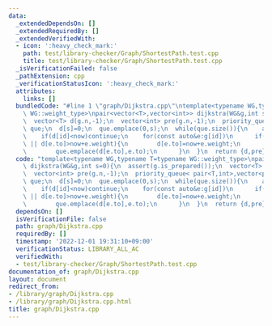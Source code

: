 ```yaml
---
data:
  _extendedDependsOn: []
  _extendedRequiredBy: []
  _extendedVerifiedWith:
  - icon: ':heavy_check_mark:'
    path: test/library-checker/Graph/ShortestPath.test.cpp
    title: test/library-checker/Graph/ShortestPath.test.cpp
  _isVerificationFailed: false
  _pathExtension: cpp
  _verificationStatusIcon: ':heavy_check_mark:'
  attributes:
    links: []
  bundledCode: "#line 1 \"graph/Dijkstra.cpp\"\ntemplate<typename WG,typename T=typename\
    \ WG::weight_type>\npair<vector<T>,vector<int>> dijkstra(WG&g,int s=0){\n  assert(g.is_prepared());\n\
    \  vector<T> d(g.n,-1);\n  vector<int> pre(g.n,-1);\n  priority_queue< pair<T,int>,vector<pair<T,int>>,greater<pair<T,int>>>\
    \ que;\n  d[s]=0;\n  que.emplace(0,s);\n  while(que.size()){\n    auto [now,id]=que.top();que.pop();\n\
    \    if(d[id]<now)continue;\n    for(const auto&e:g[id])\n      if(d[e.to]==-1\
    \ || d[e.to]>now+e.weight){\n        d[e.to]=now+e.weight;\n        pre[e.to]=id;\n\
    \        que.emplace(d[e.to],e.to);\n      }\n  }\n  return {d,pre};\n}\n"
  code: "template<typename WG,typename T=typename WG::weight_type>\npair<vector<T>,vector<int>>\
    \ dijkstra(WG&g,int s=0){\n  assert(g.is_prepared());\n  vector<T> d(g.n,-1);\n\
    \  vector<int> pre(g.n,-1);\n  priority_queue< pair<T,int>,vector<pair<T,int>>,greater<pair<T,int>>>\
    \ que;\n  d[s]=0;\n  que.emplace(0,s);\n  while(que.size()){\n    auto [now,id]=que.top();que.pop();\n\
    \    if(d[id]<now)continue;\n    for(const auto&e:g[id])\n      if(d[e.to]==-1\
    \ || d[e.to]>now+e.weight){\n        d[e.to]=now+e.weight;\n        pre[e.to]=id;\n\
    \        que.emplace(d[e.to],e.to);\n      }\n  }\n  return {d,pre};\n}"
  dependsOn: []
  isVerificationFile: false
  path: graph/Dijkstra.cpp
  requiredBy: []
  timestamp: '2022-12-01 19:31:10+09:00'
  verificationStatus: LIBRARY_ALL_AC
  verifiedWith:
  - test/library-checker/Graph/ShortestPath.test.cpp
documentation_of: graph/Dijkstra.cpp
layout: document
redirect_from:
- /library/graph/Dijkstra.cpp
- /library/graph/Dijkstra.cpp.html
title: graph/Dijkstra.cpp
---
```

